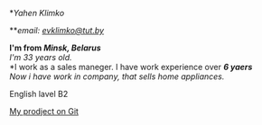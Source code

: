 *_*Yahen Klimko*_

**_*email:*_ *evklimko@tut.by*  

__I'm from *Minsk, Belarus*__  
*I'm 33 years old.*   
*I work as a sales maneger. I have work experience over *__*6 yaers*__*  
*Now i have work in company, that sells home appliances.* 

English lavel B2

[My prodject on Git](https://github.com/Kliev/FE14-onl-ht-1-Klimko-Evgeny.git)









